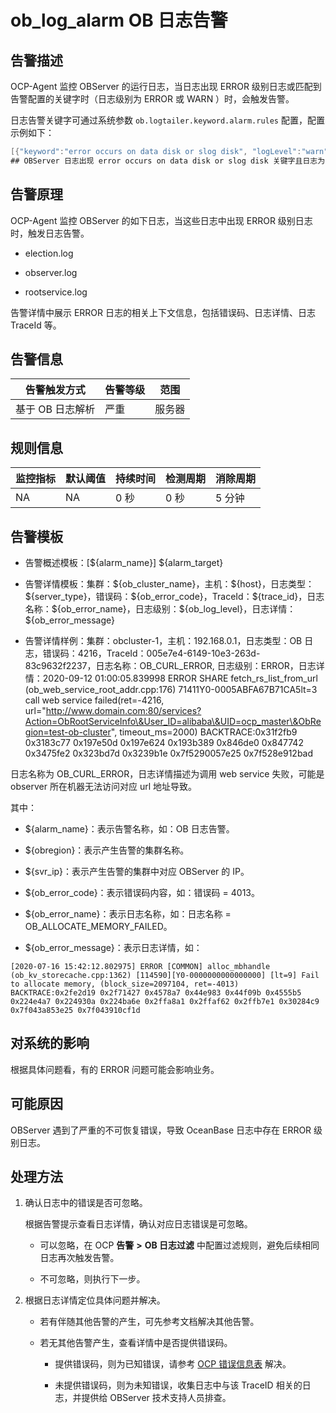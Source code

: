 # ob_log_alarm OB 日志告警

## 告警描述

OCP-Agent 监控 OBServer 的运行日志，当日志出现 ERROR 级别日志或匹配到告警配置的关键字时（日志级别为 ERROR 或 WARN ）时，会触发告警。

日志告警关键字可通过系统参数 `ob.logtailer.keyword.alarm.rules` 配置，配置示例如下：

```java
[{"keyword":"error occurs on data disk or slog disk", "logLevel":"warn", "svrType":"observer", "errorCode":100003, "alarmLevel":2}]
## OBServer 日志出现 error occurs on data disk or slog disk 关键字且日志为 warn 级别，会触发 errorCode 为 100003 的严重告警。
```

## 告警原理

OCP-Agent 监控 OBServer 的如下日志，当这些日志中出现 ERROR 级别日志时，触发日志告警。

* election.log

* observer.log

* rootservice.log

告警详情中展示 ERROR 日志的相关上下文信息，包括错误码、日志详情、日志 TraceId 等。

## 告警信息

|   告警触发方式   | 告警等级 | 范围  |
|------------|------|-----|
| 基于 OB 日志解析 | 严重   | 服务器 |

## 规则信息

| 监控指标 | 默认阈值 | 持续时间 | 检测周期 | 消除周期 |
|------|------|------|------|------|
| NA   | NA   | 0 秒  | 0 秒  | 5 分钟 |

## 告警模板

* 告警概述模板：[\${alarm_name}] ${alarm_target}

* 告警详情模板：集群：\${ob_cluster_name}，主机：\${host}，日志类型：\${server_type}，错误码：\${ob_error_code}，TraceId：${trace_id}，日志名称：\${ob_error_name}，日志级别：\${ob_log_level}，日志详情：\${ob_error_message}

* 告警详情样例：集群：obcluster-1，主机：192.168.0.1，日志类型：OB 日志，错误码：4216，TraceId：005e7e4-6149-10e3-263d-83c9632f2237，日志名称：OB_CURL_ERROR, 日志级别：ERROR，日志详情：2020-09-12 01:00:05.839998 ERROR SHARE fetch_rs_list_from_url (ob_web_service_root_addr.cpp:176) 71411Y0-0005ABFA67B71CA5lt=3 call web service failed(ret=-4216, url="http://www.domain.com:80/services?Action=ObRootServiceInfo\&User_ID=alibaba\&UID=ocp_master\&ObRegion=test-ob-cluster", timeout_ms=2000) BACKTRACE:0x31f2fb9 0x3183c77 0x197e50d 0x197e624 0x193b389 0x846de0 0x847742 0x3475fe2 0x323bd7d 0x3239b1e 0x7f5290057e25 0x7f528e912bad

日志名称为 OB_CURL_ERROR，日志详情描述为调用 web service 失败，可能是 observer 所在机器无法访问对应 url 地址导致。

其中：

* ${alarm_name}：表示告警名称，如：OB 日志告警。

* ${obregion}：表示产生告警的集群名称。

* ${svr_ip}：表示产生告警的集群中对应 OBServer 的 IP。

* ${ob_error_code}：表示错误码内容，如：错误码 = 4013。

* ${ob_error_name}：表示日志名称，如：日志名称 = OB_ALLOCATE_MEMORY_FAILED。

* ${ob_error_message}：表示日志详情，如：

```shell
[2020-07-16 15:42:12.802975] ERROR [COMMON] alloc_mbhandle (ob_kv_storecache.cpp:1362) [114590][Y0-0000000000000000] [lt=9] Fail to allocate memory, (block_size=2097104, ret=-4013) BACKTRACE:0x2fe2d19 0x2f71427 0x4578a7 0x44e983 0x44f09b 0x4555b5 0x224e4a7 0x224930a 0x224ba6e 0x2ffa8a1 0x2ffaf62 0x2ffb7e1 0x30284c9 0x7f043a853e25 0x7f043910cf1d
```

## 对系统的影响

根据具体问题看，有的 ERROR 问题可能会影响业务。

## 可能原因

OBServer 遇到了严重的不可恢复错误，导致 OceanBase 日志中存在 ERROR 级别日志。

## 处理方法

1. 确认日志中的错误是否可忽略。

   根据告警提示查看日志详情，确认对应日志错误是可忽略。
   * 可以忽略，在 OCP **告警** **\>** **OB 日志过滤** 中配置过滤规则，避免后续相同日志再次触发告警。

   * 不可忽略，则执行下一步。

2. 根据日志详情定位具体问题并解决。

   * 若有伴随其他告警的产生，可先参考文档解决其他告警。

   * 若无其他告警产生，查看详情中是否提供错误码。

     * 提供错误码，则为已知错误，请参考 [OCP 错误信息表](../../6.user-guide-2/15.appendix-2/4.ocp-error-table.md) 解决。

     * 未提供错误码，则为未知错误，收集日志中与该 TraceID 相关的日志，并提供给 OBServer 技术支持人员排查。

